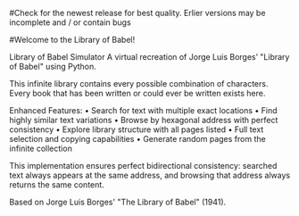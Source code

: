 #Check for the newest release for best quality. Erlier versions may be incomplete and / or contain bugs 


 
#Welcome to the Library of Babel!

Library of Babel Simulator  A virtual recreation of Jorge Luis Borges’ "Library of Babel" using Python.

This infinite library contains every possible combination of characters.
Every book that has been written or could ever be written exists here.

Enhanced Features:
• Search for text with multiple exact locations
• Find highly similar text variations
• Browse by hexagonal address with perfect consistency
• Explore library structure with all pages listed
• Full text selection and copying capabilities
• Generate random pages from the infinite collection

This implementation ensures perfect bidirectional consistency:
searched text always appears at the same address, and browsing 
that address always returns the same content.

Based on Jorge Luis Borges' "The Library of Babel" (1941).
